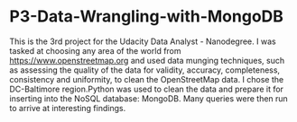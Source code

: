 # P3-Data-Wrangling-with-MongoDB

This is the 3rd project for the Udacity Data Analyst - Nanodegree. I was tasked at choosing any area of the world from https://www.openstreetmap.org and used data munging techniques, such as assessing the quality of the data for validity, accuracy, completeness, consistency and uniformity, to clean the OpenStreetMap data. I chose the DC-Baltimore region.Python was used to clean the data and prepare it for inserting into the NoSQL database: MongoDB. Many queries were then run to arrive at interesting findings. 

